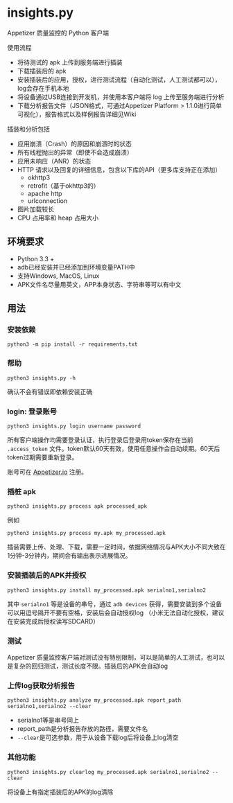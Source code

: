 # insights.py
Appetizer 质量监控的 Python 客户端

使用流程
* 将待测试的 apk 上传到服务端进行插装
* 下载插装后的 apk
* 安装插装后的应用，授权，进行测试流程（自动化测试，人工测试都可以），log会存在手机本地
* 将设备通过USB连接到开发机，并使用本客户端将 log 上传至服务端进行分析
* 下载分析报告文件（JSON格式，可通过Appetizer Platform > 1.1.0进行简单可视化），报告格式以及样例报告详细见Wiki

插装和分析包括
* 应用崩溃（Crash）的原因和崩溃时的状态
* 所有线程抛出的异常（即使不会造成崩溃）
* 应用未响应（ANR）的状态
* HTTP 请求以及回复的详细信息，包含以下库的API（更多库支持正在添加）
    - okhttp3
    - retrofit（基于okhttp3的）
    - apache http
    - urlconnection
* 图片加载较长
* CPU 占用率和 heap 占用大小


## 环境要求
* Python 3.3 +
* adb已经安装并已经添加到环境变量PATH中
* 支持Windows, MacOS, Linux
* APK文件名尽量用英文，APP本身状态、字符串等可以有中文

## 用法
### 安装依赖
``` Shell
python3 -m pip install -r requirements.txt
```
### 帮助
``` Shell
python3 insights.py -h
```
确认不会有错误即依赖安装正确

### login: 登录账号
``` Shell
python3 insights.py login username password
```
所有客户端操作均需要登录认证，执行登录后登录用token保存在当前 `.access_token` 文件。token默认60天有效，使用任意操作会自动续期。60天后token过期需要重新登录。

账号可在 [Appetizer.io](https://api.appetizer.io/user/register) 注册。

### 插桩 apk
``` Shell
python3 insights.py process apk processed_apk
```

例如
``` Shell
python3 insights.py process my.apk my_processed.apk 
```

插装需要上传、处理、下载，需要一定时间，依据网络情况与APK大小不同大致在1分钟-3分钟内，期间会有输出表示进展情况。

### 安装插装后的APK并授权

``` Shell
python3 insights.py install my_processed.apk serialno1,serialno2
```
其中 `serialno1` 等是设备的串号，通过 `adb devices` 获得，需要安装到多个设备可以用逗号隔开不要有空格，安装后会自动授权log （小米无法自动化授权，建议在安装完成后授权读写SDCARD）


### 测试
Appetizer 质量监控客户端对测试没有特别限制，可以是简单的人工测试，也可以是复杂的回归测试，测试长度不限。插装后的APK会自动log

### 上传log获取分析报告
``` Shell
python3 insights.py analyze my_processed.apk report_path serialno1,serialno2 --clear
```
* serialno1等是串号同上
* report_path是分析报告存放的路径，需要文件名
* `--clear`是可选参数，用于从设备下载log后将设备上log清空

### 其他功能
``` Shell
python3 insights.py clearlog my_processed.apk serialno1,serialno2 --clear
```
将设备上有指定插装后的APK的log清除

